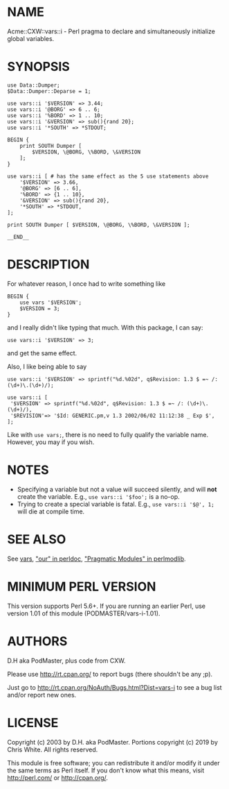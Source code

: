 # NAME

Acme::CXW::vars::i - Perl pragma to declare and simultaneously initialize global variables.

# SYNOPSIS

    use Data::Dumper;
    $Data::Dumper::Deparse = 1;

    use vars::i '$VERSION' => 3.44;
    use vars::i '@BORG' => 6 .. 6;
    use vars::i '%BORD' => 1 .. 10;
    use vars::i '&VERSION' => sub(){rand 20};
    use vars::i '*SOUTH' => *STDOUT;

    BEGIN {
        print SOUTH Dumper [
            $VERSION, \@BORG, \%BORD, \&VERSION
        ];
    }

    use vars::i [ # has the same effect as the 5 use statements above
        '$VERSION' => 3.66,
        '@BORG' => [6 .. 6],
        '%BORD' => {1 .. 10},
        '&VERSION' => sub(){rand 20},
        '*SOUTH' => *STDOUT,
    ];

    print SOUTH Dumper [ $VERSION, \@BORG, \%BORD, \&VERSION ];

    __END__

# DESCRIPTION

For whatever reason, I once had to write something like

    BEGIN {
        use vars '$VERSION';
        $VERSION = 3;
    }

and I really didn't like typing that much.  With this package, I can say:

    use vars::i '$VERSION' => 3;

and get the same effect.

Also, I like being able to say

    use vars::i '$VERSION' => sprintf("%d.%02d", q$Revision: 1.3 $ =~ /: (\d+)\.(\d+)/);

    use vars::i [
     '$VERSION' => sprintf("%d.%02d", q$Revision: 1.3 $ =~ /: (\d+)\.(\d+)/),
     '$REVISION'=> '$Id: GENERIC.pm,v 1.3 2002/06/02 11:12:38 _ Exp $',
    ];

Like with `use vars;`, there is no need to fully qualify the variable name.
However, you may if you wish.

# NOTES

- Specifying a variable but not a value will succeed silently, and will **not**
create the variable.  E.g., `use vars::i '$foo';` is a no-op.
- Trying to create a special variable is fatal.  E.g., `use vars::i '$@', 1;`
will die at compile time.

# SEE ALSO

See [vars](https://metacpan.org/pod/vars), ["our" in perldoc](https://metacpan.org/pod/perldoc#our), ["Pragmatic Modules" in perlmodlib](https://metacpan.org/pod/perlmodlib#Pragmatic-Modules).

# MINIMUM PERL VERSION

This version supports Perl 5.6+.  If you are running an earlier Perl,
use version 1.01 of this module (PODMASTER/vars-i-1.01).

# AUTHORS

D.H aka PodMaster, plus code from CXW.

Please use http://rt.cpan.org/ to report bugs (there shouldn't be any ;p).

Just go to http://rt.cpan.org/NoAuth/Bugs.html?Dist=vars-i to see
a bug list and/or report new ones.

# LICENSE

Copyright (c) 2003 by D.H. aka PodMaster.  Portions copyright (c) 2019 by Chris
White.  All rights reserved.

This module is free software; you can redistribute it and/or modify it
under the same terms as Perl itself. If you don't know what this means,
visit http://perl.com/ or http://cpan.org/.
